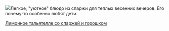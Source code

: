 <!--2025-05-22 01:18:17-->
<div class="yb">
  <div class="rss povarenok"><a href="https://www.povarenok.ru/recipes/show/182691/"><img src="https://www.povarenok.ru/data/cache/2025may/21/55/3177537_83911-640x480.jpg"></a>Легкое, &quot;уютное&quot; блюдо из спаржи для теплых весенних вечеров. Его почему-то особенно любят дети. <p class="titl"><a href="https://www.povarenok.ru/recipes/show/182691/">Лимонное тальятелле со спаржей и горошком</a></p></div>
</div>
